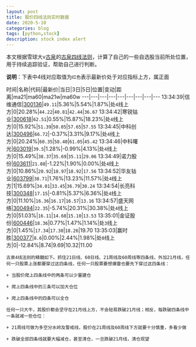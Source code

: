 ```yaml
---
layout: post
title: 股价四线法则实时数据
date: 2020-5-10
categories: blog
tags: [python,stock]
description: stock index alert
---
```



本文根据雪球大v[古泉](https://xueqiu.com/u/7148646888)的[古泉四线法则](https://xueqiu.com/7148646888/130498192)，计算了自己的一些自选股当前所处位置，用于持续追踪验证，帮助自己进行判断。

**说明**：下表中4线对应取值为`红色`表示最新价处于对应指标上方，属正面

时间|名称|代码|最新价|当日|3日|5日|位置|变动|距离|ma21|ma60|ma21w|ma60w
---|---|---|---|---|---|---|---|---
13:34:39|信维通信|[300136](https://xueqiu.com/S/SZ300136)|`49.11`|5.36%|5.54%|1.87%|处`4`线上方|0|20.28%|`44.22`|`40.81`|`42.44`|`36.67`
13:34:42|寒锐钴业|[300618](https://xueqiu.com/S/SZ300618)|`62.51`|0.55%|15.87%|18.23%|处`4`线上方|0|15.92%|`51.39`|`50.05`|`57.65`|`57.55`
13:34:45|中科创达|[300496](https://xueqiu.com/S/SZ300496)|`66.72`|-0.37%|3.31%|9.17%|处`4`线上方|0|20.24%|`60.35`|`58.40`|`61.05`|`45.42`
13:34:46|中科曙光|[603019](https://xueqiu.com/S/SH603019)|`39.5`|1.28%|-0.99%|4.13%|处`4`线上方|0|15.49%|`38.37`|`35.69`|`35.11`|`29.06`
13:34:49|诺力股份|[603611](https://xueqiu.com/S/SH603611)|`21.08`|-1.22%|1.90%|0.00%|处`4`线上方|0|10.86%|`20.92`|`18.97`|`18.92`|`17.56`
13:34:52|华友钴业|[603799](https://xueqiu.com/S/SH603799)|`38.71`|1.76%|13.23%|11.57%|处`4`线上方|1|15.69%|`34.01`|`33.45`|`36.79`|`30.24`
13:34:54|长亮科技|[300348](https://xueqiu.com/S/SZ300348)|`17.15`|-0.81%|5.37%|6.36%|处`4`线上方|0|11.10%|`16.36`|`16.17`|`16.57`|`13.16`
13:34:57|盛天网络|[300494](https://xueqiu.com/S/SZ300494)|`22.35`|-5.74%|20.31%|30.38%|处`4`线上方|0|51.03%|`16.11`|`14.68`|`15.10`|`13.53`
13:35:01|金证股份|[600446](https://xueqiu.com/S/SH600446)|`18.36`|0.77%|1.47%|1.14%|处`3`线上方|0|1.45%|`17.34`|`17.30`|`18.26`|19.70
13:35:03|赢时胜|[300377](https://xueqiu.com/S/SZ300377)|`8.6`|0.00%|2.44%|1.98%|处`0`线上方|0|-12.84%|8.74|9.69|10.32|11.00

```
古泉4线法则的精髓如下。抓住21日线、60日线、21周线及60周线等四条线，外加21月线，任何一只股票上涨都要穿过这四条线，任何一只股票要想爆雷也要先下穿过这四条线：

+ 当股价爬上四条线中的两条可以少量建仓

+ 爬上四条线中的三条可以加大仓位

+ 爬上四条线中的四条可以全仓

任何一只大牛，其股价都会坚守在21月线上方，不会轻易跌破21月线；相反，每跌破四条线中一条就减一些仓位：

+ 21周线可做为多空分水岭及警戒线，股价在21周线及60周线下方就要十分慎重，多看少做

+ 跌破全部四条线就要大幅减仓，甚至清仓，一旦跌破21月线，清仓观望
```